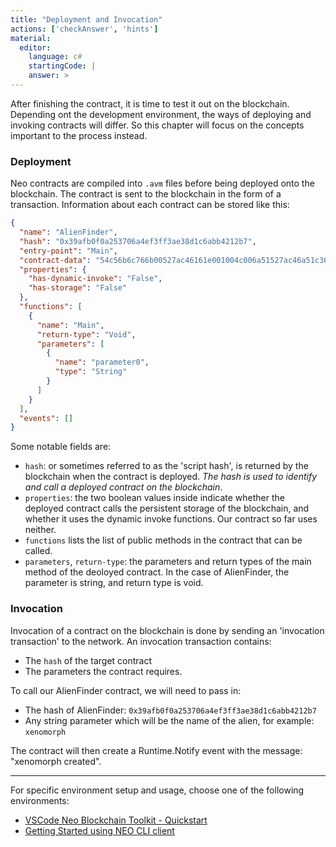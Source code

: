 ```yaml
---
title: "Deployment and Invocation"
actions: ['checkAnswer', 'hints']
material: 
  editor:
    language: c#
    startingCode: |
    answer: > 
---
```


After finishing the contract, it is time to test it out on the blockchain. Depending ont the development environment, the ways of deploying and invoking contracts will differ. So this chapter will focus on the concepts important to the process instead. 

### Deployment

Neo contracts are compiled into `.avm` files before being deployed onto the blockchain. The contract is sent to the blockchain in the form of a transaction. Information about each contract can be stored like this: 

```json
{
  "name": "AlienFinder",
  "hash": "0x39afb0f0a253706a4ef3ff3ae38d1c6abb4212b7",
  "entry-point": "Main",
  "contract-data": "54c56b6c766b00527ac46161e001004c006a51527ac46a51c361e001016e006a52527ac46152c5766a52c3007cc4766a00c3517cc46a53527ac452c576006a00c3c47651086372656174656421c46168040507921661616c756652c56b61616804a230d2106a00527ac46a00c3616804a1696268616804359b68de6a51527ac46203006a51c3616c756652c56b6c766b00527ac4616a00c30400e1f505976a51527ac46203006a51c3616c7566",
  "properties": {
    "has-dynamic-invoke": "False",
    "has-storage": "False"
  },
  "functions": [
    {
      "name": "Main",
      "return-type": "Void",
      "parameters": [
        {
          "name": "parameter0",
          "type": "String"
        }
      ]
    }
  ],
  "events": []
}
```

Some notable fields are: 
- `hash`: or sometimes referred to as the 'script hash', is returned by the blockchain when the contract is deployed. *The hash is used to identify and call a deployed contract on the blockchain*. 
- `properties`: the two boolean values inside indicate whether the deployed contract calls the persistent storage of the blockchain, and whether it uses the dynamic invoke functions. Our contract so far uses neither. 
- `functions` lists the list of public methods in the contract that can be called. 
- `parameters`, `return-type`: the parameters and return types of the main method of the deoloyed contract. In the case of AlienFinder, the parameter is string, and return type is void. 


### Invocation

Invocation of a contract on the blockchain is done by sending an 'invocation transaction' to the network. An invocation transaction contains: 
- The `hash` of the target contract
- The parameters the contract requires. 

To call our AlienFinder contract, we will need to pass in: 
- The hash of AlienFinder: `0x39afb0f0a253706a4ef3ff3ae38d1c6abb4212b7`
- Any string parameter which will be the name of the alien, for example: `xenomorph`

The contract will then create a Runtime.Notify event with the message: "xenomorph created". 

---

For specific environment setup and usage, choose one of the following environments: 
- [VSCode Neo Blockchain Toolkit - Quickstart](https://github.com/neo-project/neo-blockchain-toolkit/blob/master/quickstart.md)
- [Getting Started using NEO CLI client](https://neo-ngd.github.io/NEO-Tutorial/en/9-smartContract/Development_privateChain.html)
